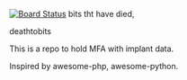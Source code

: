 [![Board Status](https://dev.azure.com/ransomware-remove/ee2469b5-9fa7-4f19-87c6-e69f1fcd6cb0/1e5e9b5c-db97-45d9-a19d-00398dff4817/_apis/work/boardbadge/dfd4b77a-143e-4766-838e-133fe8d9d8e1)](https://dev.azure.com/ransomware-remove/ee2469b5-9fa7-4f19-87c6-e69f1fcd6cb0/_boards/board/t/1e5e9b5c-db97-45d9-a19d-00398dff4817/Microsoft.RequirementCategory)
bits tht have died,

deathtobits

This is a repo to hold MFA with implant data.

Inspired by awesome-php, awesome-python.


